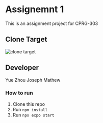 # Assignemnt 1

This is an assignment project for CPRG-303

## Clone Target

![clone target](https://i.imgur.com/khEa6MT.png)

## Developer

Yue Zhou
Joseph Mathew

### How to run
1. Clone this repo
2. Run `npm install`
3. Run `npx expo start`